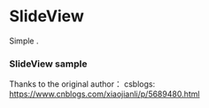# SlideView
Simple .


### SlideView sample
Thanks to the original author：
csblogs: https://www.cnblogs.com/xiaojianli/p/5689480.html
